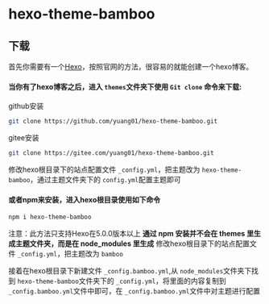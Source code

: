 # hexo-theme-bamboo

## 下载

首先你需要有一个[Hexo](https://hexo.io/zh-cn/)，按照官网的方法，很容易的就能创建一个hexo博客。

#### 当你有了hexo博客之后，进入 `themes`文件夹下使用 `Git clone` 命令来下载:

github安装

```bash
git clone https://github.com/yuang01/hexo-theme-bamboo.git
```

gitee安装

```bash
git clone https://gitee.com/yuang01/hexo-theme-bamboo.git
```

修改hexo根目录下的站点配置文件 `_config.yml`，把主题改为 `hexo-theme-bamboo`，通过主题文件夹下的 `config.yml`配置主题即可

#### 或者npm来安装，进入hexo根目录使用如下命令

```bash
npm i hexo-theme-bamboo
```

注意：此方法只支持Hexo在5.0.0版本以上
**通过 npm 安装并不会在 themes 里生成主题文件夹，而是在 node_modules 里生成**
修改hexo根目录下的站点配置文件 `_config.yml`，把主题改为 `bamboo`

接着在hexo根目录下新建文件 `_config.bamboo.yml`,从 `node_modules`文件夹下找到 `hexo-theme-bamboo`文件夹下的 `_config.yml`，将里面的内容复制到 `_config.bamboo.yml`文件中即可，在 `_config.bamboo.yml`文件中对主题进行配置
